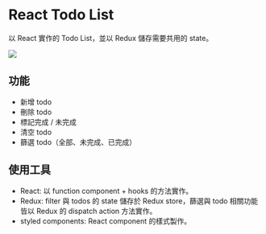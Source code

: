 # React Todo List

以 React 實作的 Todo List，並以 Redux 儲存需要共用的 state。

![](https://i.imgur.com/IjbSdVw.png)

## 功能

- 新增 todo
- 刪除 todo
- 標記完成 / 未完成
- 清空 todo
- 篩選 todo（全部、未完成、已完成）

## 使用工具

- React: 以 function component + hooks 的方法實作。
- Redux: filter 與 todos 的 state 儲存於 Redux store，篩選與 todo 相關功能皆以 Redux 的 dispatch action 方法實作。
- styled components: React component 的樣式製作。
